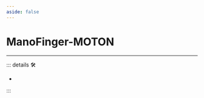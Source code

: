 ```yaml
---
aside: false
---
```

# ManoFinger-MOTON

---

<!-- =================================================== -->
<!-- =================================================== -->
<!-- =================================================== -->
<!-- =================================================== -->
<!-- =================================================== -->
::: details 🛠

-

:::

